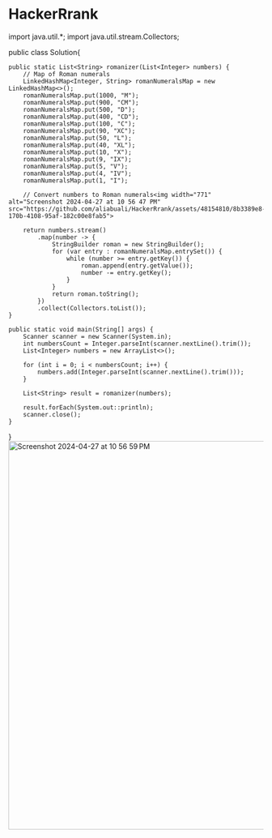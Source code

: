 # HackerRrank
import java.util.*;
import java.util.stream.Collectors;

public class Solution{

    public static List<String> romanizer(List<Integer> numbers) {
        // Map of Roman numerals
        LinkedHashMap<Integer, String> romanNumeralsMap = new LinkedHashMap<>();
        romanNumeralsMap.put(1000, "M");
        romanNumeralsMap.put(900, "CM");
        romanNumeralsMap.put(500, "D");
        romanNumeralsMap.put(400, "CD");
        romanNumeralsMap.put(100, "C");
        romanNumeralsMap.put(90, "XC");
        romanNumeralsMap.put(50, "L");
        romanNumeralsMap.put(40, "XL");
        romanNumeralsMap.put(10, "X");
        romanNumeralsMap.put(9, "IX");
        romanNumeralsMap.put(5, "V");
        romanNumeralsMap.put(4, "IV");
        romanNumeralsMap.put(1, "I");

        // Convert numbers to Roman numerals<img width="771" alt="Screenshot 2024-04-27 at 10 56 47 PM" src="https://github.com/aliabuali/HackerRrank/assets/48154810/8b3389e8-170b-4108-95af-182c00e8fab5">

        return numbers.stream()
            .map(number -> {
                StringBuilder roman = new StringBuilder();
                for (var entry : romanNumeralsMap.entrySet()) {
                    while (number >= entry.getKey()) {
                        roman.append(entry.getValue());
                        number -= entry.getKey();
                    }
                }
                return roman.toString();
            })
            .collect(Collectors.toList());
    }

    public static void main(String[] args) {
        Scanner scanner = new Scanner(System.in);
        int numbersCount = Integer.parseInt(scanner.nextLine().trim());
        List<Integer> numbers = new ArrayList<>();

        for (int i = 0; i < numbersCount; i++) {
            numbers.add(Integer.parseInt(scanner.nextLine().trim()));
        }

        List<String> result = romanizer(numbers);

        result.forEach(System.out::println);
        scanner.close();
    }
}
<img width="767" alt="Screenshot 2024-04-27 at 10 56 59 PM" src="https://github.com/aliabuali/HackerRrank/assets/48154810/722dd8e4-7f9b-43dc-b30d-71193fcf583c">

